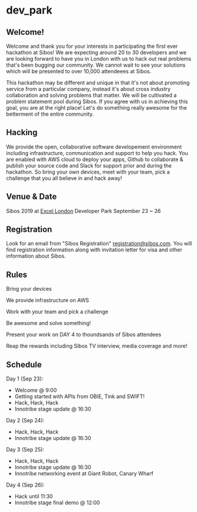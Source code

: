 # dev_park

## Welcome!

Welcome and thank you for your interests in participating the first ever hackathon at Sibos! We are expecting around 20 to 30 developers and we are looking forward to have you in London with us to hack out real problems that's been bugging our community. We cannot wait to see your solutions which will be presented to over 10,000 attendeees at Sibos. 

This hackathon may be different and unique in that it's not about promoting service from a particular company, instead it's about cross industry collaboration and solving problems that matter. We will be cultivated a problem statement pool during Sibos. If you agree with us in achieving this goal, you are at the right place! Let's do something really awesome for the betterment of the entire community.

## Hacking

We provide the open, collaborative software developement environment including infrastructure, communication and support to help you hack. You are enabled with AWS cloud to deploy your apps, Github to collaborate & publish your source code and Slack for support prior and during the hackathon. So bring your own devices, meet with your team, pick a challenge that you all believe in and hack away!

## Venue & Date

Sibos 2019 at [Excel London](https://www.excel.london/) 
Developer Park
September 23 ~ 26

## Registration

Look for an email from "Sibos Registration" <registration@sibos.com>.
You will find registration information along with invitation letter for visa and other information about Sibos. 

##  Rules

Bring your devices

We provide infrastructure on AWS

Work with your team and pick a challenge

Be awesome and solve something!

Present your work on DAY 4 to thoundsands of Sibos attendees 

Reap the rewards including Sibos TV interview, media coverage and more!

## Schedule

Day 1 (Sep 23):
* Welcome @ 9:00
* Getting started with APIs from OBIE, Tink and SWIFT!
* Hack, Hack, Hack
* Innotribe stage update @ 16:30

Day 2 (Sep 24):
* Hack, Hack, Hack
* Innotribe stage update @ 16:30

Day 3 (Sep 25):
* Hack, Hack, Hack
* Innotribe stage update @ 16:30
* Innotribe networking event at Giant Robot, Canary Wharf

Day 4 (Sep 26):
* Hack until 11:30
* Innotribe stage final demo @ 12:00
